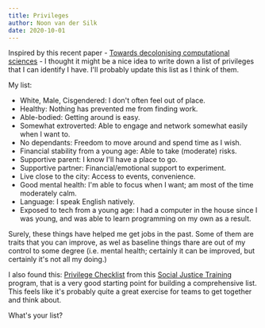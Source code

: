```yaml
---
title: Privileges
author: Noon van der Silk
date: 2020-10-01
---
```


Inspired by this recent paper - [Towards decolonising computational
sciences](https://arxiv.org/pdf/2009.14258.pdf) - I thought it might be a nice
idea to write down a list of privileges that I can identify I have. I'll
probably update this list as I think of them.

My list:

- White, Male, Cisgendered: I don't often feel out of place.
- Healthy: Nothing has prevented me from finding work.
- Able-bodied: Getting around is easy.
- Somewhat extroverted: Able to engage and network somewhat easily when I want to.
- No dependants: Freedom to move around and spend time as I wish.
- Financial stability from a young age: Able to take (moderate) risks.
- Supportive parent: I know I'll have a place to go.
- Supportive partner: Financial/emotional support to experiment.
- Live close to the city: Access to events, convenience.
- Good mental health: I'm able to focus when I want; am most of the time moderately calm.
- Language: I speak English natively.
- Exposed to tech from a young age: I had a computer in the house since I was
young, and was able to learn programming on my own as a result.

Surely, these things have helped me get jobs in the past. Some of them are
traits that you can improve, as wel as baseline things thare are out of my
control to some degree (i.e. mental health; certainly it can be improved, but
certainly it's not all my doing.)

I also found this: [Privilege
Checklist](https://sites.google.com/a/u.boisestate.edu/social-justice-training/about-us/our-training/privilege-checklist) from this [Social Justice Training](https://sites.google.com/a/u.boisestate.edu/social-justice-training/home) program, that is a very good starting point for building a comprehensive list. This
feels like it's probably quite a great exercise for teams to get together and
think about.

What's your list?
